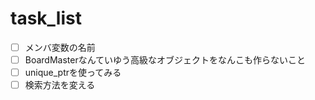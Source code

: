 # task_list

- [ ] メンバ変数の名前  
- [ ] BoardMasterなんていゆう高級なオブジェクトをなんこも作らないこと
- [ ] unique_ptrを使ってみる
- [ ] 検索方法を変える
